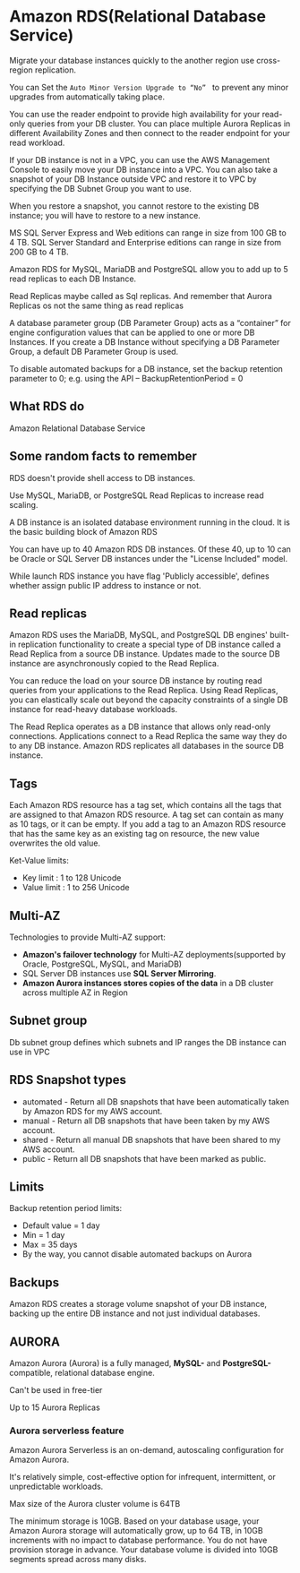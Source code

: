 # Amazon RDS(Relational Database Service)

Migrate your database instances quickly to the another region use cross-region replication.
 
You can Set the `Auto Minor Version Upgrade to “No” ` to prevent any minor upgrades
from automatically taking place. 
 
You can use the reader endpoint to provide high availability for your read-only
queries from your DB cluster. You can place multiple Aurora Replicas in different 
Availability Zones and then connect to the reader endpoint for your read workload.

If your DB instance is not in a VPC, you can use the AWS Management
Console to easily move your DB instance into a VPC. You can also take 
a snapshot of your DB Instance outside VPC and restore it to VPC by
specifying the DB Subnet Group you want to use.

When you restore a snapshot, you cannot restore to the existing DB 
instance; you will have to restore to a new instance.

MS SQL Server Express and Web editions can range in size from 100 GB to 4 TB. 
SQL Server Standard and Enterprise editions can range in size from 200 GB to 4 TB.

Amazon RDS for MySQL, MariaDB and PostgreSQL allow you to add up to 5 read replicas to each DB Instance.

Read Replicas maybe called as Sql replicas. And remember that Aurora Replicas os not the same thing as read replicas

A database parameter group (DB Parameter Group) acts as a “container” for engine 
configuration values that can be applied to one or more DB Instances. If you create 
a DB Instance without specifying a DB Parameter Group, a default DB Parameter Group
is used.

To disable automated backups for a DB instance, set the backup retention parameter to 0; 
e.g. using the API – BackupRetentionPeriod = 0

## What RDS do

Amazon Relational Database Service 

## Some random facts to remember

RDS doesn't provide shell access to DB instances.

Use MySQL, MariaDB, or PostgreSQL Read Replicas to increase read scaling.

A DB instance is an isolated database environment running in the cloud. It is the basic 
building block of Amazon RDS

You can have up to 40 Amazon RDS DB instances. Of these 40, up to 10 can be Oracle or 
SQL Server DB instances under the "License Included" model.

While launch RDS instance you have flag 'Publicly accessible', defines whether assign
public IP address to instance or not.


## Read replicas 

Amazon RDS uses the MariaDB, MySQL, and PostgreSQL DB engines' built-in replication 
functionality to create a special type of DB instance called a Read Replica from a 
source DB instance. Updates made to the source DB instance are asynchronously copied
to the Read Replica. 

You can reduce the load on your source DB instance by routing 
read queries from your applications to the Read Replica. Using Read Replicas, you 
can elastically scale out beyond the capacity constraints of a single DB instance 
for read-heavy database workloads.

The Read Replica operates as a DB instance that allows only read-only connections.
Applications connect to a Read Replica the same way they do to any DB instance.
Amazon RDS replicates all databases in the source DB instance.

## Tags

Each Amazon RDS resource has a tag set, which contains all the tags that are 
assigned to that Amazon RDS resource. A tag set can contain as many as 10 tags,
or it can be empty. If you add a tag to an Amazon RDS resource that has the 
same key as an existing tag on resource, the new value overwrites the old value.
 
Ket-Value limits:  
* Key limit :  1 to 128 Unicode
* Value limit : 1 to 256 Unicode

## Multi-AZ

Technologies to provide Multi-AZ support: 
* **Amazon's failover technology** for Multi-AZ deployments(supported by Oracle, 
PostgreSQL, MySQL, and MariaDB) 
* SQL Server DB instances use **SQL Server Mirroring**. 
* **Amazon Aurora instances stores copies of the data** in a DB cluster across multiple AZ in Region

## Subnet group

Db subnet group defines which subnets and IP ranges the DB instance can use in VPC

## RDS Snapshot types

* automated - Return all DB snapshots that have been automatically taken by Amazon RDS for my AWS account.
* manual - Return all DB snapshots that have been taken by my AWS account.
* shared - Return all manual DB snapshots that have been shared to my AWS account.
* public - Return all DB snapshots that have been marked as public.



## Limits 

Backup retention period limits: 
* Default value = 1 day
* Min = 1 day
* Max = 35 days
* By the way, you cannot disable automated backups on Aurora

## Backups 


Amazon RDS creates a storage volume snapshot of your DB instance, backing up the entire DB 
instance and not just individual databases.


## AURORA
Amazon Aurora (Aurora) is a fully managed, **MySQL-** and **PostgreSQL-** compatible, relational database engine.

Can't be used in free-tier

Up to 15 Aurora Replicas

### Aurora serverless feature

Amazon Aurora Serverless is an on-demand, autoscaling configuration for Amazon Aurora. 

It's relatively simple, cost-effective option for infrequent, intermittent, 
or unpredictable workloads. 

Max size of the Aurora cluster volume is 64TB

The minimum storage is 10GB. Based on your database usage, your Amazon Aurora 
storage will automatically grow, up to 64 TB, in 10GB increments with no impact 
to database performance. You do not have provision storage in advance. Your 
database volume is divided into 10GB segments spread across many disks.